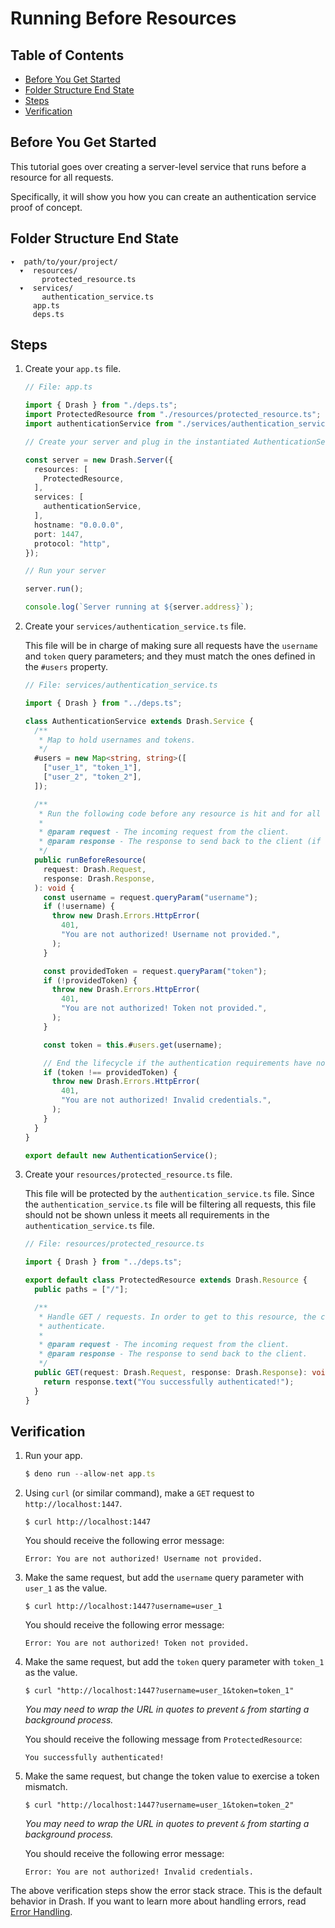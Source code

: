 # Running Before Resources

## Table of Contents

- [Before You Get Started](#before-you-get-started)
- [Folder Structure End State](#folder-structure-end-state)
- [Steps](#steps)
- [Verification](#verification)

## Before You Get Started

This tutorial goes over creating a server-level service that runs before a
resource for all requests.

Specifically, it will show you how you can create an authentication service
proof of concept.

## Folder Structure End State

```text
▾  path/to/your/project/
  ▾  resources/
       protected_resource.ts
  ▾  services/
       authentication_service.ts
     app.ts
     deps.ts
```

## Steps

1. Create your `app.ts` file.

   ```typescript
   // File: app.ts

   import { Drash } from "./deps.ts";
   import ProtectedResource from "./resources/protected_resource.ts";
   import authenticationService from "./services/authentication_service.ts";

   // Create your server and plug in the instantiated AuthenticationService class

   const server = new Drash.Server({
     resources: [
       ProtectedResource,
     ],
     services: [
       authenticationService,
     ],
     hostname: "0.0.0.0",
     port: 1447,
     protocol: "http",
   });

   // Run your server

   server.run();

   console.log(`Server running at ${server.address}`);
   ```

2. Create your `services/authentication_service.ts` file.

   This file will be in charge of making sure all requests have the `username`
   and `token` query parameters; and they must match the ones defined in the
   `#users` property.

   ```typescript
   // File: services/authentication_service.ts

   import { Drash } from "../deps.ts";

   class AuthenticationService extends Drash.Service {
     /**
      * Map to hold usernames and tokens.
      */
     #users = new Map<string, string>([
       ["user_1", "token_1"],
       ["user_2", "token_2"],
     ]);

     /**
      * Run the following code before any resource is hit and for all requests.
      *
      * @param request - The incoming request from the client.
      * @param response - The response to send back to the client (if needed).
      */
     public runBeforeResource(
       request: Drash.Request,
       response: Drash.Response,
     ): void {
       const username = request.queryParam("username");
       if (!username) {
         throw new Drash.Errors.HttpError(
           401,
           "You are not authorized! Username not provided.",
         );
       }

       const providedToken = request.queryParam("token");
       if (!providedToken) {
         throw new Drash.Errors.HttpError(
           401,
           "You are not authorized! Token not provided.",
         );
       }

       const token = this.#users.get(username);

       // End the lifecycle if the authentication requirements have not been met
       if (token !== providedToken) {
         throw new Drash.Errors.HttpError(
           401,
           "You are not authorized! Invalid credentials.",
         );
       }
     }
   }

   export default new AuthenticationService();
   ```

3. Create your `resources/protected_resource.ts` file.

   This file will be protected by the `authentication_service.ts` file. Since
   the `authentication_service.ts` file will be filtering all requests, this
   file should not be shown unless it meets all requirements in the
   `authentication_service.ts` file.

   ```typescript
   // File: resources/protected_resource.ts

   import { Drash } from "../deps.ts";

   export default class ProtectedResource extends Drash.Resource {
     public paths = ["/"];

     /**
      * Handle GET / requests. In order to get to this resource, the client has to
      * authenticate.
      *
      * @param request - The incoming request from the client.
      * @param response - The response to send back to the client.
      */
     public GET(request: Drash.Request, response: Drash.Response): void {
       return response.text("You successfully authenticated!");
     }
   }
   ```

## Verification

1. Run your app.

   ```typescript
   $ deno run --allow-net app.ts
   ```

2. Using `curl` (or similar command), make a `GET` request to
   `http://localhost:1447`.

   ```text
   $ curl http://localhost:1447
   ```

   You should receive the following error message:

   ```text
   Error: You are not authorized! Username not provided.
   ```

3. Make the same request, but add the `username` query parameter with `user_1`
   as the value.

   ```text
   $ curl http://localhost:1447?username=user_1
   ```

   You should receive the following error message:

   ```text
   Error: You are not authorized! Token not provided.
   ```

4. Make the same request, but add the `token` query parameter with `token_1` as
   the value.

   ```text
   $ curl "http://localhost:1447?username=user_1&token=token_1"
   ```

   _You may need to wrap the URL in quotes to prevent `&` from starting a
   background process._

   You should receive the following message from `ProtectedResource`:

   ```text
   You successfully authenticated!
   ```

5. Make the same request, but change the token value to exercise a token
   mismatch.

   ```text
   $ curl "http://localhost:1447?username=user_1&token=token_2"
   ```

   _You may need to wrap the URL in quotes to prevent `&` from starting a
   background process._

   You should receive the following error message:

   ```text
   Error: You are not authorized! Invalid credentials.
   ```

The above verification steps show the error stack strace. This is the default
behavior in Drash. If you want to learn more about handling errors, read
[Error Handling](/drash/v2.x/tutorials/servers/error-handling).
